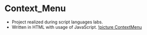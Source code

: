 # Context_Menu
* Project realized during script languages labs.
* Written in HTML with usage of JavaScript.
[!picture ContextMenu](https://github.com/KarolinaLewinska/Context_Menu/blob/master/Context_Menu.PNG)
